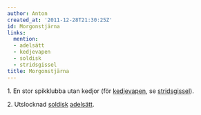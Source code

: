```yaml
---
author: Anton
created_at: '2011-12-28T21:30:25Z'
id: Morgonstjärna
links:
  mention:
  - adelsätt
  - kedjevapen
  - soldisk
  - stridsgissel
title: Morgonstjärna
---
```


1\. En stor spikklubba utan kedjor (för [kedjevapen], se [stridsgissel]).

2\. Utslocknad [soldisk][] [adelsätt].

  [kedjevapen]: kedjevapen
  [stridsgissel]: stridsgissel
  [soldisk]: soldisk
  [adelsätt]: adelsätt
